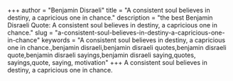 +++
author = "Benjamin Disraeli"
title = "A consistent soul believes in destiny, a capricious one in chance."
description = "the best Benjamin Disraeli Quote: A consistent soul believes in destiny, a capricious one in chance."
slug = "a-consistent-soul-believes-in-destiny-a-capricious-one-in-chance"
keywords = "A consistent soul believes in destiny, a capricious one in chance.,benjamin disraeli,benjamin disraeli quotes,benjamin disraeli quote,benjamin disraeli sayings,benjamin disraeli saying,quotes, sayings,quote, saying, motivation"
+++
A consistent soul believes in destiny, a capricious one in chance.
